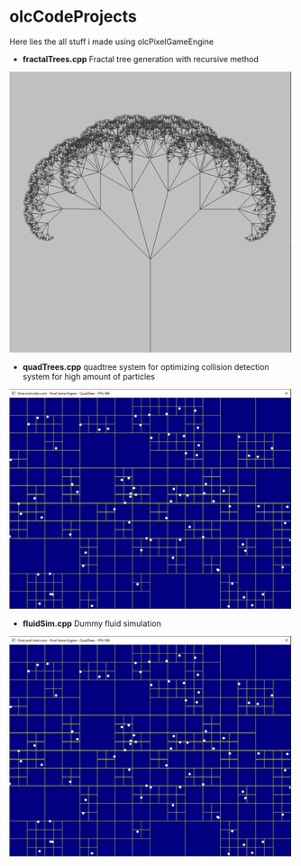 # olcCodeProjects
Here lies the all stuff i made using olcPixelGameEngine

- **fractalTrees.cpp** Fractal tree generation with recursive method
<img src="/images/fractal_trees.png" alt="olcft" width="500">

- **quadTrees.cpp** quadtree system for optimizing collision detection system for high amount of particles
<img src="/images/qt.png" alt="olcft" width="500">

- **fluidSim.cpp** Dummy fluid simulation
<img src="/images/qt.png" alt="olcft" width="500">
